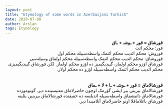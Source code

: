 ```yaml
---
layout: post
title: "Etymology of some words in Azerbaijani Turkish"
date: 2020-07-08
author: Arslan
tags: Etymology
---
```


<div dir="rtl">

<div style="font-weight: bold;font-size:14 px;">قورشاق = قور + ـوشـ + ـاق</div>
<div>
قور: محکم ائت
</div>
<div>
قوروش: محکم ائدیب محکم ائتمک واسطه‌سییله محکم اول
</div>
<div>
قوروشاق: محکم ائدیب محکم ائتمک واسطه‌سییله محکم اولماق وسیله‌سی
</div>
<div>
قورشاق اؤزو محکم اولماز، گییدیگیمیز ده اؤزو محکم اولماز. لکن قورشاق گییدیگیمیزی محکم ائدیب محکم ائتمک واسطه‌سییله اؤزو ده محکم اولار.
</div>
<br/><br/>
<div style="font-weight: bold;font-size:14 px;">قورشالاماق = قور + ـوشـ + ـا + لا + ـماق</div>
<div>
قورشالاماق بیرینی بیر ایشی گؤرمک اوچون حاضرلاماق معنیسینده دیر. گونوموزده قورشالاماق دانیشماق واسطه‌سییله ائدیلسه ده حقیقتده قورشالاماق بیرینین بئلینه قورشاق باغلاماقلا اونو حاضرلاماق آنلامیندا دیر.
</div>
</div>
